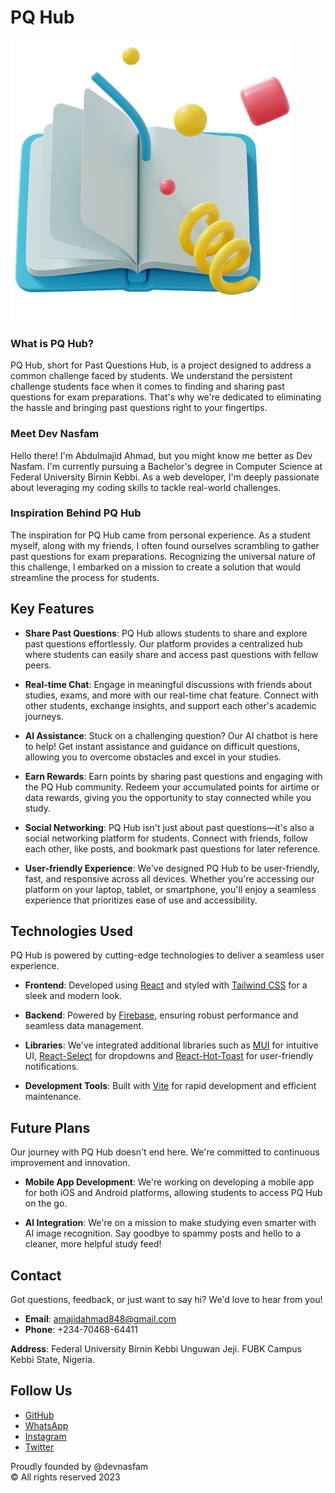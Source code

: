 # PQ Hub

![PQ Hub Logo](openbook-FnGlS3iK.png)

### What is PQ Hub?
PQ Hub, short for Past Questions Hub, is a project designed to address a common challenge faced by students. We understand the persistent challenge students face when it comes to finding and sharing past questions for exam preparations. That's why we're dedicated to eliminating the hassle and bringing past questions right to your fingertips.

### Meet Dev Nasfam
Hello there! I'm Abdulmajid Ahmad, but you might know me better as Dev Nasfam. I'm currently pursuing a Bachelor's degree in Computer Science at Federal University Birnin Kebbi. As a web developer, I'm deeply passionate about leveraging my coding skills to tackle real-world challenges.

### Inspiration Behind PQ Hub
The inspiration for PQ Hub came from personal experience. As a student myself, along with my friends, I often found ourselves scrambling to gather past questions for exam preparations. Recognizing the universal nature of this challenge, I embarked on a mission to create a solution that would streamline the process for students.

## Key Features

- **Share Past Questions**: PQ Hub allows students to share and explore past questions effortlessly. Our platform provides a centralized hub where students can easily share and access past questions with fellow peers.
  
- **Real-time Chat**: Engage in meaningful discussions with friends about studies, exams, and more with our real-time chat feature. Connect with other students, exchange insights, and support each other's academic journeys.

- **AI Assistance**: Stuck on a challenging question? Our AI chatbot is here to help! Get instant assistance and guidance on difficult questions, allowing you to overcome obstacles and excel in your studies.

- **Earn Rewards**: Earn points by sharing past questions and engaging with the PQ Hub community. Redeem your accumulated points for airtime or data rewards, giving you the opportunity to stay connected while you study.

- **Social Networking**: PQ Hub isn't just about past questions—it's also a social networking platform for students. Connect with friends, follow each other, like posts, and bookmark past questions for later reference.

- **User-friendly Experience**: We've designed PQ Hub to be user-friendly, fast, and responsive across all devices. Whether you're accessing our platform on your laptop, tablet, or smartphone, you'll enjoy a seamless experience that prioritizes ease of use and accessibility.

## Technologies Used

PQ Hub is powered by cutting-edge technologies to deliver a seamless user experience.

- **Frontend**: Developed using [React](https://react.dev) and styled with [Tailwind CSS](https://tailwindcss.com) for a sleek and modern look.
  
- **Backend**: Powered by [Firebase](https://firebase.com), ensuring robust performance and seamless data management.

- **Libraries**: We've integrated additional libraries such as [MUI](https://mui.com) for intuitive UI, [React-Select](https://react-select.com) for dropdowns and [React-Hot-Toast](https://react-hot-toast.com) for user-friendly notifications.

- **Development Tools**: Built with [Vite](https://vite.com) for rapid development and efficient maintenance.

## Future Plans

Our journey with PQ Hub doesn't end here. We're committed to continuous improvement and innovation.

- **Mobile App Development**: We're working on developing a mobile app for both iOS and Android platforms, allowing students to access PQ Hub on the go.
  
- **AI Integration**: We're on a mission to make studying even smarter with AI image recognition. Say goodbye to spammy posts and hello to a cleaner, more helpful study feed!

## Contact

Got questions, feedback, or just want to say hi? We'd love to hear from you!

- **Email**: [amajidahmad848@gmail.com](mailto:amajidahmad848@gmail.com)
- **Phone**: +234-70468-64411

**Address**:
Federal University Birnin Kebbi
Unguwan Jeji.
FUBK Campus
Kebbi State, Nigeria.

## Follow Us

- [GitHub](https://github.com/devnasfam)
- [WhatsApp](https://wa.me/2347046864411)
- [Instagram](https://www.instagram.com/devnasfam/)
- [Twitter](https://twitter.com/devnasfam)

Proudly founded by @devnasfam  
© All rights reserved 2023
